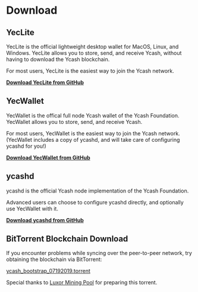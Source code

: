 # Download

## YecLite

YecLite is the official lightweight desktop wallet for MacOS, Linux, and Windows. YecLite allows you to store, send, and receive Ycash, without having to download the Ycash blockchain.

For most users, YecLite is the easiest way to join the Ycash network.

**[Download YecLite from GitHub](https://github.com/ycashfoundation/yeclite/releases)**

## YecWallet

YecWallet is the offical full node Ycash wallet of the Ycash Foundation. YecWallet allows you to store, send, and receive Ycash.

For most users, YecWallet is the easiest way to join the Ycash network. (YecWallet includes a copy of ycashd, and will take care of configuring ycashd for you!)

**[Download YecWallet from GitHub](https://github.com/ycashfoundation/yecwallet/releases)**

## ycashd

ycashd is the official Ycash node implementation of the Ycash Foundation.

Advanced users can choose to configure ycashd directly, and optionally use YecWallet with it.

**[Download ycashd from GitHub](https://github.com/ycashfoundation/ycash/releases)**

## BitTorrent Blockchain Download

If you encounter problems while syncing over the peer-to-peer network, try obtaining the blockchain via BitTorrent:

[ycash_bootstrap_07192019.torrent](/ycash_bootstrap_07192019.torrent)

Special thanks to [Luxor Mining Pool](https://mining.luxor.tech/) for preparing this torrent.
